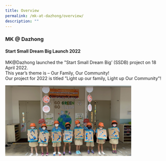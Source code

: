 ```yaml
---
title: Overview
permalink: /mk-at-dazhong/overview/
description: ""
---
```

### MK @ Dazhong

#### Start Small Dream Big Launch 2022

MK@Dazhong launched the "Start Small Dream Big’ (SSDB) project on 18 April 2022.  
This year’s theme is – Our Family, Our Community!   
Our project for 2022 is titled ”Light up our family, Light up Our Community"!

<img src="/images/ssdb1.png" 
     style="width:80%">
